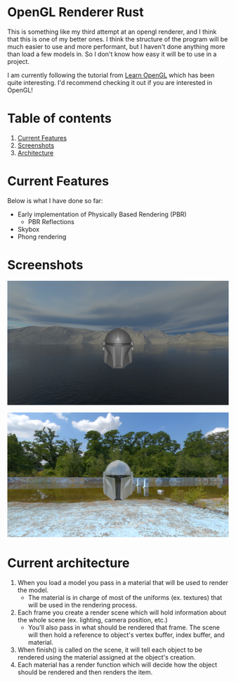 # OpenGL Renderer Rust

This is something like my third attempt at an opengl renderer, and I think that this is one of my better ones. 
I think the structure of the program will be much easier to use and more performant, but I haven't done anything more than load a few models in. 
So I don't know how easy it will be to use in a project.

I am currently following the tutorial from [Learn OpenGL](https://learnopengl.com) which has been quite interesting. 
I'd recommend checking it out if you are interested in OpenGL!

# Table of contents

1. [Current Features](#current-features)
1. [Screenshots](#screenshots)
1. [Architecture](#current-architecture)

# Current Features
Below is what I have done so far:

* Early implementation of Physically Based Rendering (PBR)
    * PBR Reflections
* Skybox
* Phong rendering

# Screenshots

![Mandalorian](screenshots/Mandalorian.png)

![Mandalorian-Reflection](screenshots/Mandalorian-Reflection.png)

# Current architecture

1. When you load a model you pass in a material that will be used to render the model.
    * The material is in charge of most of the uniforms (ex. textures) that will be used in the rendering process.
1. Each frame you create a render scene which will hold information about the whole scene (ex. lighting, camera position, etc.)
    * You'll also pass in what should be rendered that frame. The scene will then hold a reference to object's vertex buffer, index buffer, and material.
1. When finish() is called on the scene, it will tell each object to be rendered using the material assigned at the object's creation.
1. Each material has a render function which will decide how the object should be rendered and then renders the item.
